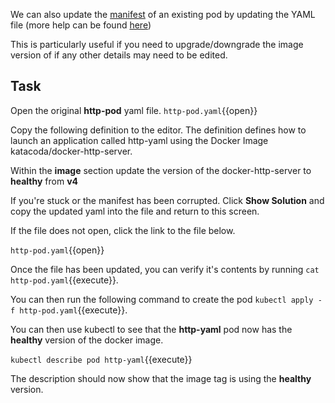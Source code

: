 We can also update the [manifest](https://kubernetes.io/docs/reference/glossary/?all=true#term-manifest) of an existing pod by updating the YAML file (more help can be found [here](https://www.tutorialspoint.com/kubernetes/kubernetes_pod.htm))

This is particularly useful if you need to upgrade/downgrade the image version of if any other details may need to be edited.

## Task 
Open the original **http-pod** yaml file. `http-pod.yaml`{{open}}

Copy the following definition to the editor. The definition defines how to launch an application called http-yaml using the Docker Image katacoda/docker-http-server.

Within the **image** section update the version of the docker-http-server to **healthy** from **v4**

If you're stuck or the manifest has been corrupted. Click **Show Solution** and copy the updated yaml into the file and return to this screen.
       
If the file does not open, click the link to the file below.

`http-pod.yaml`{{open}}

Once the file has been updated, you can verify it's contents by running `cat http-pod.yaml`{{execute}}.

You can then run the following command to create the pod `kubectl apply -f http-pod.yaml`{{execute}}.

You can then use kubectl to see that the **http-yaml** pod now has the **healthy** version of the docker image.

`kubectl describe pod http-yaml`{{execute}}

The description should now show that the image tag is using the **healthy** version.


